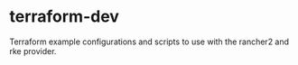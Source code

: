 # terraform-dev

Terraform example configurations and scripts to use with the rancher2 and rke provider.
